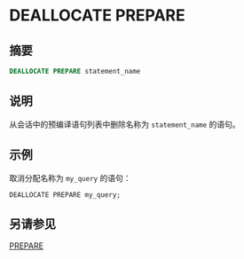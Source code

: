 
# DEALLOCATE PREPARE

## 摘要

``` sql
DEALLOCATE PREPARE statement_name
```

## 说明

从会话中的预编译语句列表中删除名称为 `statement_name` 的语句。

## 示例

取消分配名称为 `my_query` 的语句：

    DEALLOCATE PREPARE my_query;

## 另请参见

[PREPARE](./prepare.html)